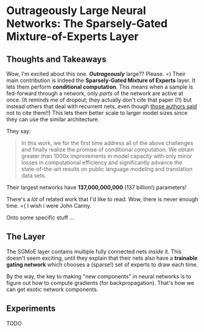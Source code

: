 # Outrageously Large Neural Networks: The Sparsely-Gated Mixture-of-Experts Layer

## Thoughts and Takeaways

Wow, I'm excited about this one. ***Outrageously*** large?? Please. =) Their
main contribution is indeed the **Sparsely-Gated Mixture of Experts** layer. It
lets them perform **conditional computation**.  This means when a sample is
fed-forward through a network, only *parts* of the network are active at once.
(It reminds me of dropout; they actually don't cite that paper (!!) but instead
others that deal with recurrent nets, even though [those authors said][1] not to
cite them!!) This lets them better scale to larger model sizes since they can
use the similar architecture.

They say:

> In this work, we for the first time address all of the above challenges and
> finally realize the promise of conditional computation. We obtain greater than
> 1000x improvements in model capacity with only minor losses in computational
> efficiency and significantly advance the state-of-the-art results on public
> language modeling and translation data sets.

Their largest networks have **137,000,000,000** (137 billion!) parameters!

There's a *lot* of related work that I'd like to read. Wow, there is never
enough time. =( I wish i were John Canny.

Onto some specific stuff ...


## The Layer

The SGMoE layer contains multiple fully connected nets *inside* it. This doesn't
seem exciting, until they explain that their nets also have a **trainable gating
network** which chooses a (sparse!) set of experts to draw each time.

By the way, the key to making "new components" in neural networks is to figure
out how to compute gradients (for backpropagation). That's how we can get exotic
network components.


## Experiments

TODO


[1]:http://www.cs.toronto.edu/~ilya/pubs/
